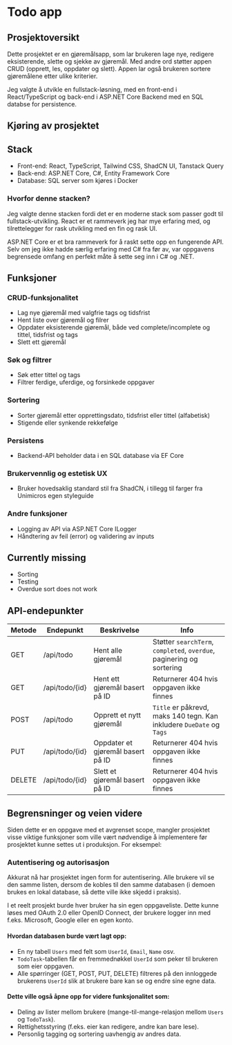 # Todo app
## Prosjektoversikt
Dette prosjektet er en gjøremålsapp, som lar brukeren lage nye, redigere eksisterende, slette og sjekke av gjøremål. Med andre ord støtter appen CRUD (opprett, les, oppdater og slett). Appen lar også brukeren sortere gjøremålene etter ulike kriterier.

Jeg valgte å utvikle en fullstack-løsning, med en front-end i React/TypeScript og back-end i ASP.NET Core Backend med en SQL databse for persistence.

## Kjøring av prosjektet


## Stack
* Front-end: React, TypeScript, Tailwind CSS, ShadCN UI, Tanstack Query
* Back-end: ASP.NET Core, C#, Entity Framework Core
* Database: SQL server som kjøres i Docker

### Hvorfor denne stacken?
Jeg valgte denne stacken fordi det er en moderne stack som passer godt til fullstack-utvikling. React er et rammeverk jeg har mye erfaring med, og tilrettelegger for rask utvikling med en fin og rask UI.

ASP.NET Core er et bra rammeverk for å raskt sette opp en fungerende API. Selv om jeg ikke hadde særlig erfaring med C# fra før av, var oppgavens begrensede omfang en perfekt måte å sette seg inn i C# og .NET.


## Funksjoner
### CRUD-funksjonalitet
* Lag nye gjøremål med valgfrie tags og tidsfrist
* Hent liste over gjøremål og filrer
* Oppdater eksisterende gjøremål, både ved complete/incomplete og tittel, tidsfrist og tags
* Slett ett gjøremål

### Søk og filtrer
* Søk etter tittel og tags
* Filtrer ferdige, uferdige, og forsinkede oppgaver

### Sortering
* Sorter gjøremål etter opprettingsdato, tidsfrist eller tittel (alfabetisk)
* Stigende eller synkende rekkefølge

### Persistens
* Backend-API beholder data i en SQL database via EF Core

### Brukervennlig og estetisk UX
* Bruker hovedsaklig standard stil fra ShadCN, i tillegg til farger fra Unimicros egen styleguide

### Andre funksjoner
* Logging av API via ASP.NET Core ILogger
* Håndtering av feil (error) og validering av inputs

## Currently missing
* Sorting
* Testing
* Overdue sort does not work

## API-endepunkter

Metode | Endepunkt | Beskrivelse | Info 
--- | --- | --- | --- 
GET | /api/todo | Hent alle gjøremål | Støtter `searchTerm`, `completed`, `overdue`, paginering og sortering 
GET | /api/todo/{id} | Hent ett gjøremål basert på ID | Returnerer 404 hvis oppgaven ikke finnes 
POST | /api/todo | Opprett et nytt gjøremål | `Title` er påkrevd, maks 140 tegn. Kan inkludere `DueDate` og `Tags` 
PUT | /api/todo/{id} | Oppdater et gjøremål basert på ID | Returnerer 404 hvis oppgaven ikke finnes 
DELETE | /api/todo/{id} | Slett et gjøremål basert på ID | Returnerer 404 hvis oppgaven ikke finnes 

## Begrensninger og veien videre
Siden dette er en oppgave med et avgrenset scope, mangler prosjektet visse viktige funksjoner som ville vært nødvendige å implementere før prosjektet kunne settes ut i produksjon. For eksempel:

### Autentisering og autorisasjon
Akkurat nå har prosjektet ingen form for autentisering. Alle brukere vil se den samme listen, dersom de kobles til den samme databasen (i demoen brukes en lokal database, så dette ville ikke skjedd i praksis).  

I et reelt prosjekt burde hver bruker ha sin egen oppgaveliste. Dette kunne løses med OAuth 2.0 eller OpenID Connect, der brukere logger inn med f.eks. Microsoft, Google eller en egen konto.  

#### Hvordan databasen burde vært lagt opp:
* En ny tabell `Users` med felt som `UserId`, `Email`, `Name` osv.
* `TodoTask`-tabellen får en fremmednøkkel `UserId` som peker til brukeren som eier oppgaven.
* Alle spørringer (GET, POST, PUT, DELETE) filtreres på den innloggede brukerens `UserId` slik at brukere bare kan se og endre sine egne data.  

#### Dette ville også åpne opp for videre funksjonalitet som:
* Deling av lister mellom brukere (mange-til-mange-relasjon mellom `Users` og `TodoTask`).
* Rettighetsstyring (f.eks. eier kan redigere, andre kan bare lese).
* Personlig tagging og sortering uavhengig av andres data.



